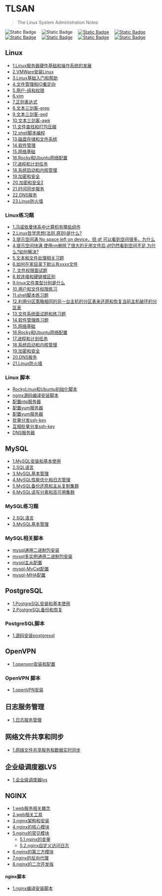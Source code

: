 # TLSAN
> The Linux System Administration Notes

<img alt="Static Badge" src="https://img.shields.io/badge/Linux-Shell-blue">&emsp;
<img alt="Static Badge" src="https://img.shields.io/badge/License-MPL--2.0-yellow">&emsp;
<a href="https://hub.docker.com/"  target="_blank"><img alt="Static Badge" src="https://img.shields.io/badge/docker-red"></a>&emsp;
<a href="https://nginx.org/en/download.html"><img alt="Static Badge" src="https://img.shields.io/badge/nginx-gray"></a>&emsp;
<a href="https://www.vim.org/"><img alt="Static Badge" src="https://img.shields.io/badge/vim-purple"></a>&emsp;
<a href="https://www.postgresql.org/"><img alt="Static Badge" src="https://img.shields.io/badge/postgresql-green"></a>&emsp;
<a href="https://kubernetes.io/"><img alt="Static Badge" src="https://img.shields.io/badge/kubernetes-blue"></a>&emsp;
<a href='javascript:((function(){function a(){for(var a=document.getElementsByClassName("mw_added_css"),b=0;b<a.length;b++)document.body.removeChild(a[b])}function b(){var a=document.createElement("div");a.setAttribute("class","mw-strobe_light"),document.body.appendChild(a),setTimeout(function(){document.body.removeChild(a)},100)}function c(a){return{height:a.offsetHeight,width:a.offsetWidth}}function d(a){var b=c(a);return b.height>10&&b.height<2000&&b.width>10&&b.width<2000}function e(a){for(var b=a,c=0;!!b;)c+=b.offsetTop,b=b.offsetParent;return c}function f(a){var b=e(a);return b>=q&&b<=p+q}function g(a){a.className+=" "+n+" "+"im_first"}function h(a){a.className+=" "+n+" "+o[Math.floor(Math.random()*o.length)]}function j(){for(var a=document.getElementsByClassName(n),b=0;b<a.length;)a[b].className=a[b].className.replace(n,"mw-harlem_shake_slow");n="mw-harlem_shake_slow"}function k(){for(var a=document.getElementsByClassName(n),b=new RegExp("\\b"+n+"\\b"),c=0;c<a.length;)a[c].className=a[c].className.replace(b,"")}var l,m,n="mw-harlem_shake_me",o=["im_drunk","im_baked","im_trippin","im_blown"],p=function(){var a=document.documentElement;if(!!window.innerWidth)return window.innerHeight;return a&&!isNaN(a.clientHeight)?a.clientHeight:0}(),q=function(){return window.pageYOffset?window.pageYOffset:Math.max(document.documentElement.scrollTop,document.body.scrollTop)}(),r=document.getElementsByTagName("*"),s=r.length,t=null;for(l=0;l<s;l++)if(m=r[l],d(m)&&f(m)){t=m;break}if(null===m)return void console.warn("Could not find a node of the right size. Please try a different page.");(function(){var a=document.createElement("link");a.setAttribute("type","text/css"),a.setAttribute("rel","stylesheet"),a.setAttribute("href","./resource/harlem-shake-style.css"),a.setAttribute("class","mw_added_css"),document.body.appendChild(a)})(),function(){var c=document.createElement("audio");c.setAttribute("class","mw_added_css"),c.src="./resource/harlem-shake.mp3",c.loop=!1;var d=!1,e=!1,f=!1;c.addEventListener("timeupdate",function(){var a,l=c.currentTime,m=u,n=m.length;if(.5<=l&&!d&&(d=!0,g(t)),15.5<=l&&!e)for(e=!0,k(),b(),a=0;a<n;a++)h(m[a]);28.4<=c.currentTime&&!f&&(f=!0,j())},!0),c.addEventListener("ended",function(){k(),a()},!0),c.innerHTML="<p>If you are reading this, it is because your browser does not support the audio element. We recommend that you get a new browser.</p>",document.body.appendChild(c),c.play()}();var u=[];for(l=0;l<s;l++)m=r[l],d(m)&&u.push(m)})())()' target="_self"><img alt="Static Badge" src="https://img.shields.io/badge/high一下-yellow"></a>&emsp;



## Linux
- [1.Linux服务器硬件基础和操作系统的发展](./LinuxBasics/1.Linux服务器硬件基础和操作系统的发展.md)
- [2.VMWare安装Linux](./LinuxBasics/2.VMWare安装Linux.md)
- [3.Linux基础入门和帮助](./LinuxBasics/3.Linux基础入门和帮助.md)
- [4.文件管理和IO重定向](./LinuxBasics/4.文件管理和IO重定向.md)
- [5.用户-组和权限](./LinuxBasics/5.用户-组和权限.md)
- [6.vim](./LinuxBasics/6.vim.md)
- [7.正则表达式](./LinuxBasics/7.正则表达式.md)
- [8.文本三剑客-grep](./LinuxBasics/8.grep.md)
- [9.文本三剑客-sed](./LinuxBasics/9.sed.md)
- [10.文本三剑客-awk](./LinuxBasics/10.awk.md)
- [11.文件查找和打包压缩](./LinuxBasics/11.文件查找和打包压缩.md)
- [12.shell脚本编程](./LinuxBasics/12.shell脚本编程.md)
- [13.磁盘存储和文件系统](./LinuxBasics/13.磁盘存储和文件系统.md)
- [14.软件管理](./LinuxBasics/14.软件管理.md)
- [15.网络基础](./LinuxBasics/15.网络基础.md)
- [16.Rocky和Ubuntu网络配置](./LinuxBasics/16.Rocky和Ubuntu网络配置.md)
- [17.进程和计划任务](./LinuxBasics/17.进程和计划任务.md)
- [18.系统启动和内核管理](./LinuxBasics/18.系统启动和内核管理.md)
- [19.加密和安全](./LinuxBasics/19.加密和安全.md)
- [20.加密和安全2](./LinuxBasics/20.加密和安全2.md)
- [21.时间同步服务](./LinuxBasics/21.时间同步服务.md)
- [22.DNS服务](./LinuxBasics/22.DNS.md)
- [23.Linux防火墙](./LinuxBasics/23.Linux防火墙.md)

### Linux练习题 
- [1.冯诺依曼体系中计算机有哪些组件](./Interview/冯诺依曼体系中计算机有哪些组件.md)
- [2.Linux哲学思想(法则,原则)是什么?](./Interview/Linux哲学思想是什么.md)
- [3.提示空间满 No space left on device，但 df 可以看到空间很多，为什么](./Interview/提示空间满Nospaceleftondevice但df可以看到空间很多,为什么.md)
- [4.提示空间快满,使用rm删除了很大的无用文件后,df仍然看到空间不足,为什么?如何解决?](./Interview/提示空间快满,使用rm删除了很大的无用文件后,df仍然看到空间不足,为什么如何解决.md)
- [5.文本和文件处理相关习题](./Interview/TextAndFileExercise.md)
- [6.如何在家目录下默认有xxxx文件](./Interview/如何在家目录下默认有xxxx文件.md)
- [7. 文件权限面试题](./Interview/文件权限面试题.md)
- [8.软连接和硬链接区别](./Interview/软连接和硬链接区别.md)
- [9.linux文件类型分别是什么](./Interview/Linux文件类型.md)
- [10.用户和文件权限练习](./Interview/用户和文件权限练习.md)
- [11.shell脚本练习题](./Interview/shell脚本练习题.md)
- [12.利用分区策略相同的另一台主机的分区表来还原和恢复当前主机破环的分区表](./Interview/利用分区策略相同的另一台主机的分区表来还原和恢复当前主机破环的分区表.md)
- [13.文件系统面试题和练习题](./Interview/文件系统面试题.md)
- [14.软件管理练习题](./Interview/软件管理练习题.md)
- [15.网络基础](./Interview/网路基础.md)
- [16.Rocky和Ubuntu网络配置](./Interview/Rocky和Ubuntu网络配置.md)
- [17.进程和计划任务](./Interview/进程和计划任务.md)
- [18.系统启动和内核管理](./Interview/系统启动和内核管理.md)
- [19.加密和安全](./Interview/加密和安全.md)
- [20.DNS服务](./Interview/DNS.md)
- [21.Linux防火墙](./Interview/Linux防火墙.md)

### Linux 脚本
- [RockyLinux和Ubuntu初始化脚本](./scripts/system-reset/system_reset.sh)
- [nginx源码编译安装脚本](./scripts/nginx-install/nginx_install.sh)
- [配置ntp服务器](./scripts/config-ntp-server/config-ntp-server.sh)
- [配置yum服务器](./scripts/config-yum-server/config-yum-server.sh)
- [配置yum服务器](./scripts/config-yum-server/rsync-local-repo.sh)
- [批量分发ssh-key](./scripts/ssh-key-copy/one2more-ssh-key-copy.sh)
- [互相批量分发ssh-key](./scripts/ssh-key-copy/more2more-ssh-key-copy.sh)
- [DNS服务器](./scripts/dns-server/dns-server.sh)


## MySQL
- [1.MySQL安装和基本使用](./MySQL/MySQL/1.MySQL安装和基本使用.md)
- [2.SQL语言](./MySQL/MySQL/2.SQL语言.md)
- [3.MySQL基本管理](./MySQL/MySQL/3.MySQL基本管理.md)
- [4.MySQL性能优化和日志管理](./MySQL/MySQL/4.MySQL性能优化和日志管理.md)
- [5.MySQL备份还原和主从复制集群](./MySQL/MySQL/5.MySQL备份还原和主从复制集群.md)
- [6.MySQL读写分离和高可用集群](./MySQL/MySQL/6.MySQL读写分离和高可用集群.md)


### MySQL练习题
- [2.SQL语言](./MySQL/Exercises/2.sql语言.md)
- [3.MySQL基本管理](./MySQL/Exercises/3.MySQL基本管理.md)


### MySQL相关脚本
- [mysql通用二进制包安装](./MySQL/Scripts/binary_mysql_install.sh)
- [mysql多实例通用二进制包安装](./MySQL/Scripts/muti-install/multi_binary_mysql_install.sh)
- [mysql主从配置](./MySQL/Scripts/config-mysql-master-slave/config_mysql_master_slave.sh)
- [mysql-MyCat配置](./MySQL/Scripts/config_mycat/config_mycat.sh)
- [mysql-MHA配置](./MySQL/Scripts/config-mha-master-slave/config_mha.sh)





## PostgreSQL
- [1.PostgreSQL安装和基本使用](./PostgreSQL/PostgreSQL/1.PostgreSQL安装和基本使用.md)
- [2.PostgreSQL备份和恢复](./PostgreSQL/PostgreSQL/2.PostgreSQL备份和恢复.md)



### PostgreSQL脚本

- [1.源码安装postgresql](./PostgreSQL/scripts/install_postgresql.sh)


## OpenVPN
- [1.openvpn安装和配置](./OpenVPN/1.openvpn安装和配置.md)

### OpenVPN 脚本

- [1.openVPN安装](./OpenVPN/install_config_openvpn.sh)

## 日志服务管理

- [1.日志服务管理](./log-service/1.日志服务管理.md)

## 网络文件共享和同步

- [1.网络文件共享服务和数据实时同步](./nfs-rsync/1.网络文件共享服务和数据实时同步.md)

## 企业级调度器LVS

- [1.企业级调度器lvs](./lvs/1.企业级调度器lvs.md)


## NGINX

- [1.web服务相关概念](./nginx/1.web服务相关概念.md)
- [2.web相关工具](./nginx/2.web相关工具.md)
- [3.nginx架构和安装](./nginx/3.nginx架构和安装.md)
- [4.nginx的核心模块](./nginx/4.nginx的核心模块.md)
- [5.nginx的常见模块](./nginx/5.nginx的常见模块.md)
  - [5.1.nginx的变量](./nginx/5.1.nginx的变量.md)
  - [5.2.nginx自定义访问日志](./nginx/5.2.nginx自定义访问日志.md)
- [6.nginx的第三方模块](./nginx/6.nginx的第三方模块.md)
- [7.nginx的反向代理](./nginx/7.nginx的反向代理.md)
- [8.nginx的二次开发版](./nginx/8.nginx的二次开发版.md)

#### nginx脚本

- [1.nginx编译安装脚本](./nginx/scripts/install_nginx.sh)








